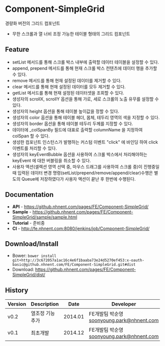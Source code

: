 Component-SimpleGrid
======================
경량화 버전의 그리드 컴포넌트<br>
* 무한 스크롤과 열 너비 조정 가능한 테이블 형태의 그리드 컴포넌트

## Feature
* setList 메서드를 통해 스크롤 박스 내부에 출력할 데이터 테이블을 설정할 수 있다.
* append, prepend 메서드를 통해 현재 스크롤 박스 컨텐츠에 데이터 행을 추가할 수 있다.
* remove 메서드를 통해 현재 설정된 데이터를 제거할 수 있다.
* clear 메서드를 통해 현재 설정된 데이터를 모두 제거할 수 있다.
* getList 메서드를 통해 현재 설정된 데이터셋을 조회할 수 있다.
* 생성자의 scrollX, scrollY 옵션을 통해 가로, 세로 스크롤의 노출 유무를 설정할 수 있다.
* 생성자의 height 옵션을 통해 테이블 높이값을 정할 수 있다.
* 생성자의 color 옵션을 통해 테이블 헤더, 몸체, 테두리 영역의 색을 지정할 수 있다.
* 생성자의 border 옵션을 통해 테이블 테두리 두께를 지정할 수 있다.
* 데이터에 _colSpanBy 필드에 대표로 출력할 columnName 을 지정하여 colSpan 할 수 있다.
* 생성한 컴포넌트 인스턴스가 발행하는 커스텀 이벤트 "click" 에 바인딩 하여 click 이벤트를 처리할 수 있다.
* 생성자의 keyEventBubble 옵션을 사용하여 스크롤 박스에서 처리해야하는 keyEvent 에 대한 버블링을 취소할 수 있다.
* 사용자 액션(셀렉션 영역 선택 중, 마우스 드래그를 사용하여 스크롤 중)이
진행중일 때 입력된 데이터 변경 명령(setList/prepend/remove/append/clear)수행은 별도의 Queue에 저장하였다가
사용자 액션이 끝난 후 한번에 수행된다.

## Documentation
* **API** - https://github.nhnent.com/pages/FE/Component-SimpleGrid/
* **Sample** - https://github.nhnent.com/pages/FE/Component-SimpleGrid/sample/sample.html
* **Tutorial** - 준비중
* **CI** - http://fe.nhnent.com:8080/jenkins/job/Component-SimpleGrid/

## Download/Install
* Bower: `bower install git+http://3c672057a1ac16c4e6f1baaba73e24d5270ef453:x-oauth-basic@github.nhnent.com/FE/Component-SimpleGrid.git#dist`
* Download: <https://github.nhnent.com/pages/FE/Component-SimpleGrid/dist/>


## History
| Version | Description | Date | Developer |
| ---- | ---- | ---- | ---- |
| v0.2 | 열조정 기능 추가 | 2014.01 | FE개발팀 박순영 <soonyoung.park@nhnent.com> |
| v0.1 | 최초개발 | 2014.12 | FE개발팀 박순영 <soonyoung.park@nhnent.com> |



